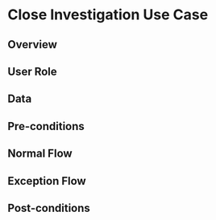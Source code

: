 # Close Investigation Use Case

## Overview



## User Role



## Data



## Pre-conditions



## Normal Flow



## Exception Flow



## Post-conditions





